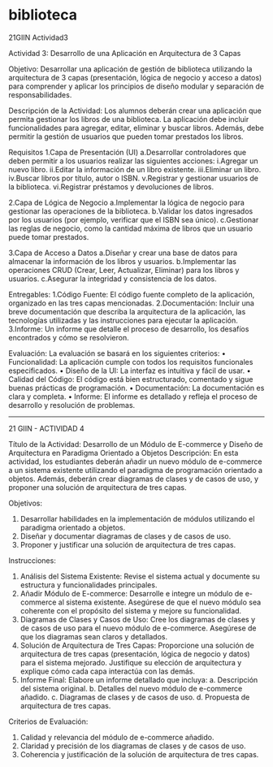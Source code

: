 # biblioteca
21GIIN Actividad3

Actividad 3: Desarrollo de una Aplicación en Arquitectura de 3 Capas

Objetivo:
  Desarrollar una aplicación de gestión de biblioteca utilizando la arquitectura de 3 capas (presentación, lógica de negocio y acceso a datos) para comprender y aplicar los principios de diseño modular y separación de responsabilidades.

Descripción de la Actividad:
  Los alumnos deberán crear una aplicación que permita gestionar los libros de una biblioteca. La aplicación debe incluir funcionalidades para agregar, editar, eliminar y buscar libros. Además, debe permitir la gestión de usuarios que pueden tomar prestados los libros.

Requisitos
1.Capa de Presentación (UI)
  a.Desarrollar controladores que deben permitir a los usuarios realizar las siguientes acciones:
    i.Agregar un nuevo libro.
    ii.Editar la información de un libro existente.
    iii.Eliminar un libro.
    iv.Buscar libros por título, autor o ISBN.
    v.Registrar y gestionar usuarios de la biblioteca.
    vi.Registrar préstamos y devoluciones de libros.

2.Capa de Lógica de Negocio
  a.Implementar la lógica de negocio para gestionar las operaciones de la biblioteca.
  b.Validar los datos ingresados por los usuarios (por ejemplo, verificar que el ISBN sea único).
  c.Gestionar las reglas de negocio, como la cantidad máxima de libros que un usuario puede tomar prestados.

3.Capa de Acceso a Datos
  a.Diseñar y crear una base de datos para almacenar la información de los libros y usuarios.
  b.Implementar las operaciones CRUD (Crear, Leer, Actualizar, Eliminar) para los libros y usuarios.
  c.Asegurar la integridad y consistencia de los datos.

Entregables:
  1.Código Fuente: El código fuente completo de la aplicación, organizado en las tres capas mencionadas.
  2.Documentación: Incluir una breve documentación que describa la arquitectura de la aplicación, las tecnologías utilizadas y las instrucciones para ejecutar la aplicación.
  3.Informe: Un informe que detalle el proceso de desarrollo, los desafíos encontrados y cómo se resolvieron.

Evaluación:
  La evaluación se basará en los siguientes criterios:
    • Funcionalidad: La aplicación cumple con todos los requisitos funcionales especificados.
    • Diseño de la UI: La interfaz es intuitiva y fácil de usar.
    • Calidad del Código: El código está bien estructurado, comentado y sigue buenas prácticas de programación.
    • Documentación: La documentación es clara y completa.
    • Informe: El informe es detallado y refleja el proceso de desarrollo y resolución de problemas.


*****************************************************

21 GIIN - ACTIVIDAD 4 

Título de la Actividad: 
Desarrollo de un Módulo de E-commerce y Diseño de Arquitectura en Paradigma Orientado a Objetos Descripción: En esta actividad, los estudiantes deberán añadir un nuevo módulo de e-commerce a un sistema existente utilizando el paradigma de programación orientado a objetos. Además, deberán crear diagramas de clases y de casos de uso, y proponer una solución de arquitectura de tres capas. 

Objetivos:
  1. Desarrollar habilidades en la implementación de módulos utilizando el paradigma orientado a objetos.
  2. Diseñar y documentar diagramas de clases y de casos de uso.
  3. Proponer y justificar una solución de arquitectura de tres capas.

Instrucciones:
  1. Análisis del Sistema Existente: Revise el sistema actual y documente su estructura y funcionalidades principales.
  2. Añadir Módulo de E-commerce: Desarrolle e integre un módulo de e-commerce al sistema existente. Asegúrese de que el nuevo módulo sea coherente con el propósito del sistema y mejore su funcionalidad.
  3. Diagramas de Clases y Casos de Uso: Cree los diagramas de clases y de casos de uso para el nuevo módulo de e-commerce. Asegúrese de que los diagramas sean claros y detallados.
  4. Solución de Arquitectura de Tres Capas: Proporcione una solución de arquitectura de tres capas (presentación, lógica de negocio y datos) para el sistema mejorado. Justifique su elección de arquitectura y explique cómo cada capa interactúa con las demás.
  5. Informe Final: Elabore un informe detallado que incluya:
    a. Descripción del sistema original.
    b. Detalles del nuevo módulo de e-commerce añadido.
    c. Diagramas de clases y de casos de uso.
    d. Propuesta de arquitectura de tres capas.

Criterios de Evaluación:
  1. Calidad y relevancia del módulo de e-commerce añadido.
  2. Claridad y precisión de los diagramas de clases y de casos de uso.
  3. Coherencia y justificación de la solución de arquitectura de tres capas.
